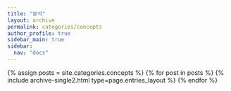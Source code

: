```yaml
---
title: "분석"
layout: archive
permalink: categories/concepts
author_profile: true
sidebar_main: true
sidebar:
  nav: "docs"
---
```

{% assign posts = site.categories.concepts %}
{% for post in posts %} {% include archive-single2.html type=page.entries_layout %} {% endfor %}